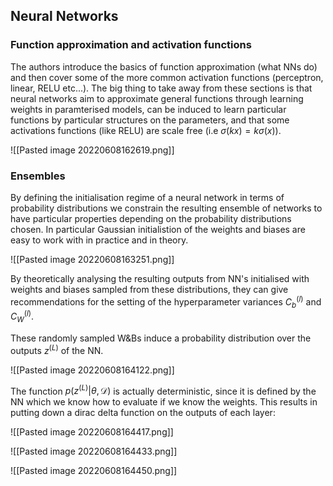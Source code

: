 ## Neural Networks

### Function approximation and activation functions
The authors introduce the basics of function approximation (what NNs do) and then cover some of the more common activation functions (perceptron, linear, RELU etc...). The big thing to take away from these sections is that neural networks aim to approximate general functions through learning weights in paramterised models, can be induced to learn particular functions by particular structures on the parameters, and that some activations functions (like RELU) are scale free (i.e $\sigma(kx) = k\sigma(x)$).

![[Pasted image 20220608162619.png]]


### Ensembles
By defining the initialisation regime of a neural network in terms of probability distributions we constrain the resulting ensemble of networks to have particular properties depending on the probability distributions chosen. In particular Gaussian initialistion of the weights and biases are easy to work with in practice and in theory.

![[Pasted image 20220608163251.png]]

By theoretically analysing the resulting outputs from NN's initialised with weights and biases sampled from these distributions, they can give recommendations for the setting of the hyperparameter variances $C_b^{(l)}$ and $C_W^{(l)}$.

These randomly sampled W&Bs induce a probability distribution over the outputs $z^{(L)}$ of the NN. 

![[Pasted image 20220608164122.png]]

The function $p(z^{(L)}|\theta, \mathcal{D})$ is actually deterministic, since it is defined by the NN which we know how to evaluate if we know the weights. This results in putting down a dirac delta function on the outputs of each layer:

![[Pasted image 20220608164417.png]]

![[Pasted image 20220608164433.png]]

![[Pasted image 20220608164450.png]]

